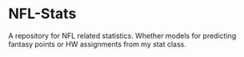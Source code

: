 # NFL-Stats
A repository for NFL related statistics. Whether models for predicting fantasy points or HW assignments from my stat class.
